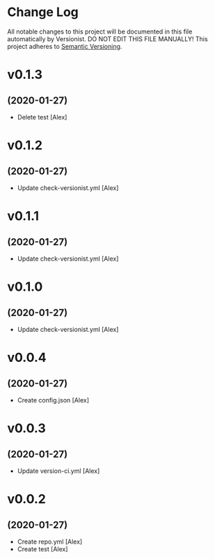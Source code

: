 # Change Log

All notable changes to this project will be documented in this file
automatically by Versionist. DO NOT EDIT THIS FILE MANUALLY!
This project adheres to [Semantic Versioning](http://semver.org/).

# v0.1.3
## (2020-01-27)

* Delete test [Alex]

# v0.1.2
## (2020-01-27)

* Update check-versionist.yml [Alex]

# v0.1.1
## (2020-01-27)

* Update check-versionist.yml [Alex]

# v0.1.0
## (2020-01-27)

* Update check-versionist.yml [Alex]

# v0.0.4
## (2020-01-27)

* Create config.json [Alex]

# v0.0.3
## (2020-01-27)

* Update version-ci.yml [Alex]

# v0.0.2
## (2020-01-27)

* Create repo.yml [Alex]
* Create test [Alex]
